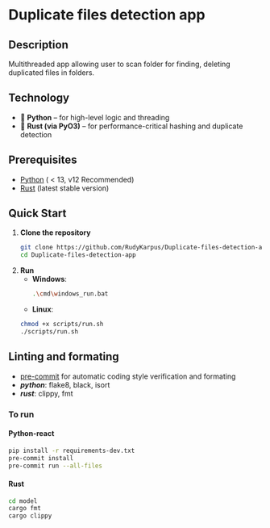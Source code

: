 # Duplicate files detection app

## Description

Multithreaded app allowing user to scan folder for finding, deleting duplicated files in folders.

## Technology

- 🐍 **Python**  – for high-level logic and threading
- 🦀 **Rust (via PyO3)** – for performance-critical hashing and duplicate detection

## Prerequisites

- [Python](https://www.python.org/downloads/) ( < 13, v12 Recommended)
- [Rust](https://www.rust-lang.org/tools/install) (latest stable version)

## Quick Start
1. **Clone the repository**
   ```bash
   git clone https://github.com/RudyKarpus/Duplicate-files-detection-app.git
   cd Duplicate-files-detection-app
2. **Run**
   - **Windows**:
       ```bash
     .\cmd\windows_run.bat
   - **Linux**:
    ```bash
    chmod +x scripts/run.sh
    ./scripts/run.sh

## Linting and formating
  - [pre-commit](https://pre-commit.com) for automatic coding style verification and formating
  - ***python***: flake8, black, isort
  - ***rust***:  clippy, fmt

### To run
  #### Python-react
  ```bash
  pip install -r requirements-dev.txt
  pre-commit install
  pre-commit run --all-files
  ```
  #### Rust
  ```bash
  cd model
  cargo fmt
  cargo clippy
  ```
